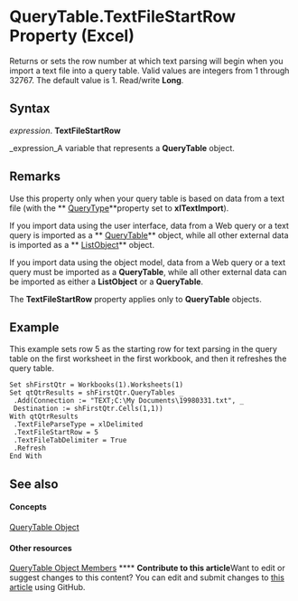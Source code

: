 
# QueryTable.TextFileStartRow Property (Excel)

Returns or sets the row number at which text parsing will begin when you import a text file into a query table. Valid values are integers from 1 through 32767. The default value is 1. Read/write  **Long**.


## Syntax

 _expression_. **TextFileStartRow**

 _expression_A variable that represents a  **QueryTable** object.


## Remarks

Use this property only when your query table is based on data from a text file (with the  ** [QueryType](7cf9ea40-62ea-7211-7832-31eceb44ed15.md)**property set to  **xlTextImport**).

If you import data using the user interface, data from a Web query or a text query is imported as a  ** [QueryTable](505b84ea-64b3-b4fe-741a-de6884eb69eb.md)** object, while all other external data is imported as a ** [ListObject](46de6c4f-8ce0-0c7d-da59-6e52f5eab612.md)** object.

If you import data using the object model, data from a Web query or a text query must be imported as a  **QueryTable**, while all other external data can be imported as either a  **ListObject** or a **QueryTable**.

The  **TextFileStartRow** property applies only to **QueryTable** objects.


## Example

This example sets row 5 as the starting row for text parsing in the query table on the first worksheet in the first workbook, and then it refreshes the query table.


```
Set shFirstQtr = Workbooks(1).Worksheets(1) 
Set qtQtrResults = shFirstQtr.QueryTables _ 
 .Add(Connection := "TEXT;C:\My Documents\19980331.txt", _ 
 Destination := shFirstQtr.Cells(1,1)) 
With qtQtrResults 
 .TextFileParseType = xlDelimited 
 .TextFileStartRow = 5 
 .TextFileTabDelimiter = True 
 .Refresh 
End With
```


## See also


#### Concepts


 [QueryTable Object](505b84ea-64b3-b4fe-741a-de6884eb69eb.md)
#### Other resources


 [QueryTable Object Members](9a61f024-c1dc-c11b-942f-ff2a6617bdc4.md)
****   **Contribute to this article**Want to edit or suggest changes to this content? You can edit and submit changes to  [this article](https://github.com/jhershey00/VBA_Excel_Test/OpenXMLCon/articles/91b774d8-cf7b-354d-510e-a8561076532c.md) using GitHub.

